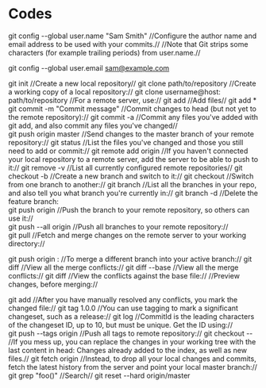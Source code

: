 # Codes

git config --global user.name "Sam Smith" //Configure the author name and email address to be used with your commits.//
                                          //Note that Git strips some characters (for example trailing periods) from user.name.//
                                          
git config --global user.email sam@example.com

git init                                    //Create a new local repository//
git clone path/to/repository                //Create a working copy of a local repository://
git clone username@host: path/to/repository //For a remote server, use://
git add <filename>                          //Add files//
git add *
git commit -m "Commit message"              //Commit changes to head (but not yet to the remote repository)://
git commit -a                               //Commit any files you've added with git add, and also commit any files you've changed//                                                
git push origin master                      //Send changes to the master branch of your remote repository://
git status                                  //List the files you've changed and those you still need to add or commit://
git remote add origin <server>              //If you haven't connected your local repository to a remote server, add the server to be                                                 able to push to it://
git remove -v                               //List all currently configured remote repositories//
git checkout -b <branchname>                //Create a new branch and switch to it://
git checkout <branchname>                   //Switch from one branch to another://
git branch                                  //List all the branches in your repo, and also tell you what branch you're currently in://
git branch -d <branchname>                  //Delete the feature branch:	
git push origin <branchname>                //Push the branch to your remote repository, so others can use it://	
git push --all origin                       //Push all branches to your remote repository://	
git pull                                    //Fetch and merge changes on the remote server to your working directory://
	
git push origin :<branchname>               //To merge a different branch into your active branch://
git diff                                    //View all the merge conflicts://
git diff --base <filename>                  //View all the merge conflicts://
git diff <sourcebranch> <targetbranch>      //View the conflicts against the base file://
                                            //Preview changes, before merging://

git add <filename>                          //After you have manually resolved any conflicts, you mark the changed file://
git tag 1.0.0 <commitID>                    //You can use tagging to mark a significant changeset, such as a release://
git log                                     //CommitId is the leading characters of the changeset ID, up to 10, but must be unique. Get                                               the ID using://	
git push --tags origin                      //Push all tags to remote repository://
git checkout -- <filename>                  //If you mess up, you can replace the changes in your working tree with the last content in                                               head: Changes already added to the index, as well as new files.//
git fetch origin                            //Instead, to drop all your local changes and commits, fetch the latest history from the                                                   server and point your local master branch://
git grep "foo()"                            //Search//
git reset --hard origin/master
